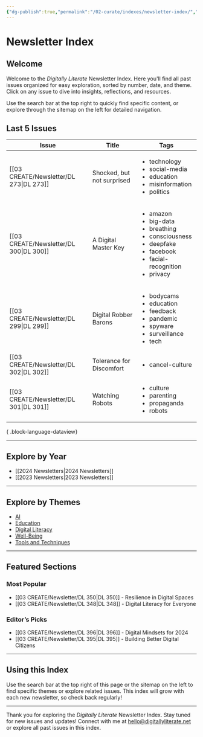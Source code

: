 ```yaml
---
{"dg-publish":true,"permalink":"/02-curate/indexes/newsletter-index/","title":"Newsletter Index","tags":["newsletter","index","digitally-literate"]}
---
```



# Newsletter Index

## Welcome
Welcome to the _Digitally Literate_ Newsletter Index. Here you'll find all past issues organized for easy exploration, sorted by number, date, and theme. Click on any issue to dive into insights, reflections, and resources.

Use the search bar at the top right to quickly find specific content, or explore through the sitemap on the left for detailed navigation.

## Last 5 Issues
| Issue                                      | Title                      | Tags                                                                                                                                                           |
| ------------------------------------------ | -------------------------- | -------------------------------------------------------------------------------------------------------------------------------------------------------------- |
| [[03 CREATE/Newsletter/DL 273\|DL 273]] | Shocked, but not surprised | <ul><li>technology</li><li>social-media</li><li>education</li><li>misinformation</li><li>politics</li></ul>                                                    |
| [[03 CREATE/Newsletter/DL 300\|DL 300]] | A Digital Master Key       | <ul><li>amazon</li><li>big-data</li><li>breathing</li><li>consciousness</li><li>deepfake</li><li>facebook</li><li>facial-recognition</li><li>privacy</li></ul> |
| [[03 CREATE/Newsletter/DL 299\|DL 299]] | Digital Robber Barons      | <ul><li>bodycams</li><li>education</li><li>feedback</li><li>pandemic</li><li>spyware</li><li>surveillance</li><li>tech</li></ul>                               |
| [[03 CREATE/Newsletter/DL 302\|DL 302]] | Tolerance for Discomfort   | <ul><li>cancel-culture</li></ul>                                                                                                                               |
| [[03 CREATE/Newsletter/DL 301\|DL 301]] | Watching Robots            | <ul><li>culture</li><li>parenting</li><li>propaganda</li><li>robots</li></ul>                                                                                  |

{ .block-language-dataview}

---

## Explore by Year

- [[2024 Newsletters\|2024 Newsletters]]
- [[2023 Newsletters\|2023 Newsletters]]

---

## Explore by Themes

- [AI](tag:ai)
- [Education](tag:education)
- [Digital Literacy](tag:digital-literacy)
- [Well-Being](tag:well-being)
- [Tools and Techniques](tag:tools)

---

## Featured Sections

### Most Popular
- [[03 CREATE/Newsletter/DL 350\|DL 350]] - Resilience in Digital Spaces
- [[03 CREATE/Newsletter/DL 348\|DL 348]] - Digital Literacy for Everyone

### Editor’s Picks
- [[03 CREATE/Newsletter/DL 396\|DL 396]] - Digital Mindsets for 2024
- [[03 CREATE/Newsletter/DL 395\|DL 395]] - Building Better Digital Citizens

---

## Using this Index

Use the search bar at the top right of this page or the sitemap on the left to find specific themes or explore related issues. This index will grow with each new newsletter, so check back regularly!

---

Thank you for exploring the _Digitally Literate_ Newsletter Index. Stay tuned for new issues and updates! Connect with me at hello@digitallyliterate.net or explore all past issues in this index.
